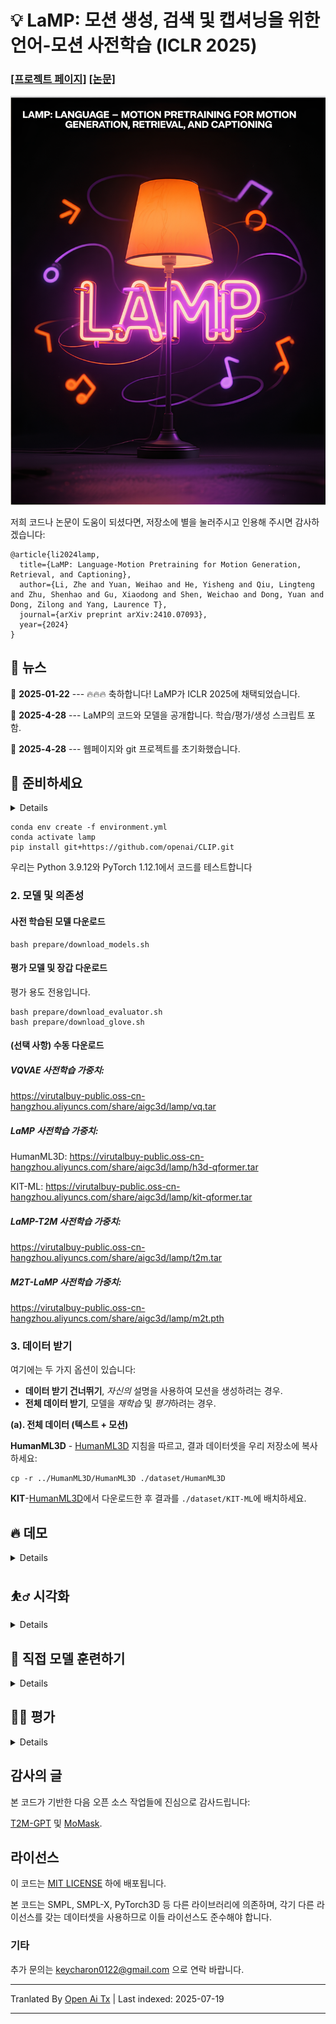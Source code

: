 ﻿
# :bulb: LaMP: 모션 생성, 검색 및 캡셔닝을 위한 언어-모션 사전학습 (ICLR 2025)
### [[프로젝트 페이지]](https://aigc3d.github.io/LaMP/) [[논문]](https://arxiv.org/abs/2410.07093)
![teaser_image](https://github.com/gentlefress/LaMP/blob/main/teaser.png)

저희 코드나 논문이 도움이 되셨다면, 저장소에 별을 눌러주시고 인용해 주시면 감사하겠습니다:

```
@article{li2024lamp,
  title={LaMP: Language-Motion Pretraining for Motion Generation, Retrieval, and Captioning},
  author={Li, Zhe and Yuan, Weihao and He, Yisheng and Qiu, Lingteng and Zhu, Shenhao and Gu, Xiaodong and Shen, Weichao and Dong, Yuan and Dong, Zilong and Yang, Laurence T},
  journal={arXiv preprint arXiv:2410.07093},
  year={2024}
}
```
## :postbox: 뉴스
📢 **2025-01-22** --- 🔥🔥🔥 축하합니다! LaMP가 ICLR 2025에 채택되었습니다.

📢 **2025-4-28** --- LaMP의 코드와 모델을 공개합니다. 학습/평가/생성 스크립트 포함.

📢 **2025-4-28** --- 웹페이지와 git 프로젝트를 초기화했습니다.  


## :1st_place_medal: 준비하세요

<details>
  
### 1. Conda 환경</details>

```
conda env create -f environment.yml
conda activate lamp
pip install git+https://github.com/openai/CLIP.git
```

우리는 Python 3.9.12와 PyTorch 1.12.1에서 코드를 테스트합니다

### 2. 모델 및 의존성

#### 사전 학습된 모델 다운로드

```
bash prepare/download_models.sh
```
#### 평가 모델 및 장갑 다운로드  
평가 용도 전용입니다.

```
bash prepare/download_evaluator.sh
bash prepare/download_glove.sh
```
#### (선택 사항) 수동 다운로드  
##### VQVAE 사전학습 가중치:  
https://virutalbuy-public.oss-cn-hangzhou.aliyuncs.com/share/aigc3d/lamp/vq.tar  
##### LaMP 사전학습 가중치:  
HumanML3D: https://virutalbuy-public.oss-cn-hangzhou.aliyuncs.com/share/aigc3d/lamp/h3d-qformer.tar  

KIT-ML: https://virutalbuy-public.oss-cn-hangzhou.aliyuncs.com/share/aigc3d/lamp/kit-qformer.tar  
##### LaMP-T2M 사전학습 가중치:  
https://virutalbuy-public.oss-cn-hangzhou.aliyuncs.com/share/aigc3d/lamp/t2m.tar  
##### M2T-LaMP 사전학습 가중치:  
https://virutalbuy-public.oss-cn-hangzhou.aliyuncs.com/share/aigc3d/lamp/m2t.pth  
### 3. 데이터 받기  

여기에는 두 가지 옵션이 있습니다:  
* **데이터 받기 건너뛰기**, *자신의* 설명을 사용하여 모션을 생성하려는 경우.  
* **전체 데이터 받기**, 모델을 *재학습* 및 *평가*하려는 경우.  

**(a). 전체 데이터 (텍스트 + 모션)**  

**HumanML3D** - [HumanML3D](https://github.com/EricGuo5513/HumanML3D.git) 지침을 따르고, 결과 데이터셋을 우리 저장소에 복사하세요:


```
cp -r ../HumanML3D/HumanML3D ./dataset/HumanML3D
```
**KIT**-[HumanML3D](https://github.com/EricGuo5513/HumanML3D.git)에서 다운로드한 후 결과를 `./dataset/KIT-ML`에 배치하세요.

#### 

</details>

## :fire: 데모
<details>

### (a) 단일 프롬프트에서 생성하기
```
python gen_t2m.py --gpu_id 1 --ext exp1 --text_prompt "A person is running on a treadmill."
```
### (b) 프롬프트 파일에서 생성하기
프롬프트 파일 예시는 `./assets/text_prompt.txt`에 있습니다. 각 줄마다 `<텍스트 설명>#<모션 길이>` 형식을 따라주세요. 모션 길이는 포즈의 개수를 나타내며, 정수여야 하고 4의 배수로 반올림됩니다. 본 연구에서는 모션이 20fps입니다.

만약 `<텍스트 설명>#NA`로 작성하면, 모델이 길이를 결정합니다. 한 개의 **NA**가 있으면 나머지도 모두 자동으로 **NA**가 됩니다.

```
python gen_t2m.py --gpu_id 1 --ext exp2 --text_path ./assets/text_prompt.txt
```
몇 가지 추가로 관심 있을 만한 파라미터:
* `--repeat_times`: 생성 시 복제 횟수, 기본값 `1`.
* `--motion_length`: 생성할 포즈 개수 지정, (a)에서만 적용 가능.

출력 파일들은 `./generation/<ext>/` 폴더에 저장됩니다. 파일은
* `numpy 파일`: (nframe, 22, 3) 형태의 생성된 모션, `./joints` 하위 폴더에 있음.
* `비디오 파일`: mp4 형식의 스틱 피겨 애니메이션, `./animation` 하위 폴더에 있음.
* `bvh 파일`: 생성된 모션의 bvh 파일, `./animation` 하위 폴더에 있음.

생성된 모션에 단순한 풋 IK를 적용했습니다. 접미사 `_ik`가 붙은 파일을 참고하세요. 때로는 잘 작동하지만, 실패할 때도 있습니다.
  
</details>

## :basketball_man: 시각화
<details>

모든 애니메이션은 수작업으로 블렌더에서 렌더링했습니다. 캐릭터는 [mixamo](https://www.mixamo.com/#/)에서 가져왔습니다. T-Pose 상태의 스켈레톤이 포함된 캐릭터를 다운로드해야 합니다.

### 리타게팅
리타게팅 시, rokoko는 발 부분에서 큰 오류를 일으키는 경우가 많았습니다. 반면, [keemap.rig.transfer](https://github.com/nkeeline/Keemap-Blender-Rig-ReTargeting-Addon/releases)는 보다 정밀한 리타게팅을 보여줍니다. [튜토리얼](https://www.youtube.com/watch?v=EG-VCMkVpxg)도 참고할 수 있습니다.

다음 단계를 따르세요:
* github에서 keemap.rig.transfer를 다운로드하여 블렌더에 설치합니다.
* 모션 파일(.bvh)과 캐릭터 파일(.fbx)을 블렌더에 불러옵니다.
* 소스와 대상 스켈레톤을 `Shift + 선택`합니다. (Rest Position일 필요 없음)
* `포즈 모드`로 전환한 후, 뷰 윈도우 우측 상단의 `KeeMapRig` 도구를 펼칩니다.
* `bone mapping file`에 `./assets/mapping.json`(작동하지 않으면 `mapping6.json`)을 지정하고 `Read In Bone Mapping File`을 클릭합니다. 이 파일은 저희가 수작업으로 만들었으며 대부분의 mixamo 캐릭터에 적용 가능합니다.
* (선택 사항) 본 매핑과 회전을 직접 수정하여 자신만의 캐릭터에 맞게 조정할 수 있습니다. `Save Bone Mapping File`은 현재 매핑 설정을 로컬 파일에 저장합니다.
* `Number of Samples`, `Source Rig`, `Destination Rig Name`을 조정합니다.
* `Transfer Animation from Source Destination`을 클릭하고 몇 초 기다립니다.

다른 리타게팅 도구는 시도하지 않았습니다. 더 유용한 도구를 발견하면 댓글로 알려주세요.

</details>

## :flashlight: 직접 모델 훈련하기
<details>


**주의**: 마스크드/잔차(transformers) 훈련 전에 VQ-VAE를 반드시 먼저 훈련해야 합니다. 후자의 두 모델은 동시에 훈련 가능 합니다.

### VQ-VAE 훈련
스크립트를 실행하려면 평가용 모델도 다운로드해야 할 수 있습니다.


```
python train_vq.py --name vq_name --gpu_id 1 --dataset_name t2m --batch_size 256  --max_epoch 50 --quantize_dropout_prob 0.2 --gamma 0.05
```
### LaMP 훈련

```
python train_lamp.py --name lamp_name --gpu_id 2 --dataset_name t2m --batch_size 64 --vq_name vq_name
```
### 마스크드 트랜스포머 훈련하기

```
python train_t2m_transformer.py --name mtrans_name --gpu_id 2 --dataset_name t2m --batch_size 64 --vq_name vq_name
```


* `--dataset_name`: 모션 데이터셋, HumanML3D의 경우 `t2m`, KIT-ML의 경우 `kit`.  
* `--name`: 모델 이름 지정. `./checkpoints/<dataset_name>/<name>` 경로에 모델 공간이 생성됩니다.
* `--gpu_id`: GPU 아이디.
* `--batch_size`: vq 학습 시 `512` 사용. 마스크드/잔여 변환기에서는 HumanML3D에 `64`, KIT-ML에 `16` 사용.
* `--quantize_drop_prob`: 양자화 드롭아웃 비율, `0.2` 사용.
* `--vq_name`: 마스크드/잔여 변환기 학습 시 토크나이징에 사용할 vq 모델 이름 지정 필요.
* `--cond_drop_prob`: 조건 드롭 비율, 분류기 없는 가이던스용. `0.2` 사용.

모든 사전 학습된 모델과 중간 결과는 `./checkpoints/<dataset_name>/<name>` 경로에 저장됩니다.

### Train M2T

```
python train_m2t.py --exp-name M2T --num-layers 12 --batch-size 80 --embed-dim-gpt 1024 --nb-code 512 --n-head-gpt 16 --block-size 51 --ff-rate 4 --drop-out-rate 0.1 --resume-pth your_own_vqvae --vq-name VQVAE --out-dir ./output --total-iter 150000 --lr-scheduler 75000 --lr 0.00005 --dataname kit --down-t 2 --depth 3 --quantizer ema_reset --eval-iter 10000 --pkeep 0.5 --dilation-growth-rate 3 --vq-act relu
```


</details>

## :artist: 평가
<details>

### VQ-VAE 재구성 평가:
HumanML3D:

```
python eval_t2m_vq.py --gpu_id 0 --name  --dataset_name t2m

```
KIT-ML:
```
python eval_t2m_vq.py --gpu_id 0 --name  --dataset_name kit
```
### LaMP-T2M 평가:
HumanML3D:

```
python eval_t2m_trans_res.py --res_name mtrans_name --dataset_name t2m --name eval_name --gpu_id 1 --cond_scale 4 --time_steps 10 --ext evaluation
```
KIT-ML:
```
python eval_t2m_trans_res.py --res_name mtrans_name_k --dataset_name kit --name eval_name_k --gpu_id 0 --cond_scale 2 --time_steps 10 --ext evaluation
```
* `--res_name`: `residual transformer` 모델 이름입니다.  
* `--name`: `masked transformer` 모델 이름입니다.  
* `--cond_scale`: 클래스-프리 가이드의 스케일입니다.  
* `--time_steps`: 추론을 위한 반복 횟수입니다.  
* `--ext`: 평가 결과 저장 파일 이름입니다.  
* `--which_epoch`: `masked transformer`의 체크포인트 이름입니다.  

최종 평가 결과는 `./checkpoints/<dataset_name>/<name>/eval/<ext>.log`에 저장됩니다.  

### LaMP-M2T 평가:

```
python M2T_eval.py --exp-name Test_M2T --num-layers 9 --batch-size 1 --embed-dim-gpt 1024 --nb-code 512 --n-head-gpt 16 --block-size 51 --ff-rate 4 --drop-out-rate 0.1 --resume-pth your_own_vqvae --vq-name VQVAE --out-dir ./output --total-iter 150000 --lr-scheduler 75000 --lr 0.0001 --dataname t2m --down-t 2 --depth 3 --quantizer ema_reset --eval-iter 10000 --pkeep 0.5 --dilation-growth-rate 3 --vq-act relu --resume-trans your_own_m2t
```
LaMP-BertScore 메트릭은 먼저 LaMP-M2T를 사용하여 합성된 모션의 텍스트 설명을 생성한 후, 생성된 설명과 실제 텍스트 간의 BertScore를 계산하여 산출됩니다.

</details>

## 감사의 글

본 코드가 기반한 다음 오픈 소스 작업들에 진심으로 감사드립니다:

[T2M-GPT](https://github.com/Mael-zys/T2M-GPT) 및 [MoMask](https://github.com/EricGuo5513/momask-codes/tree/main).

## 라이선스
이 코드는 [MIT LICENSE](https://github.com/gentlefress/LaMP/blob/main/LICENSE.md) 하에 배포됩니다.

본 코드는 SMPL, SMPL-X, PyTorch3D 등 다른 라이브러리에 의존하며, 각기 다른 라이선스를 갖는 데이터셋을 사용하므로 이들 라이선스도 준수해야 합니다.

### 기타
추가 문의는 keycharon0122@gmail.com 으로 연락 바랍니다.




---


Tranlated By [Open Ai Tx](https://github.com/OpenAiTx/OpenAiTx) | Last indexed: 2025-07-19


---